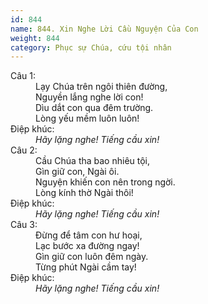 ```yaml
---
id: 844
name: 844. Xin Nghe Lời Cầu Nguyện Của Con
weight: 844
category: Phục sự Chúa, cứu tội nhân
---
```

<dl><dt>Câu 1:</dt><dd data-verse="1">Lạy Chúa trên ngôi thiên đường, <br/>Nguyền lắng nghe lời con! <br/>Dìu dắt con qua đêm trường. <br/>Lòng yếu mềm luôn luôn! </dd><dt>Điệp khúc:</dt><dd data-chorus="1"><em>Hãy lặng nghe! Tiếng cầu xin! </em></dd><dt>Câu 2:</dt><dd data-verse="2">Cầu Chúa tha bao nhiêu tội, <br/>Gìn giữ con, Ngài ôi. <br/>Nguyện khiến con nên trong ngời. <br/>Lòng kính thờ Ngài thôi! </dd><dt>Điệp khúc:</dt><dd data-chorus="1"><em>Hãy lặng nghe! Tiếng cầu xin! </em></dd><dt>Câu 3:</dt><dd data-verse="3">Đừng để tâm con hư hoại, <br/>Lạc bước xa đường ngay! <br/>Gìn giữ con luôn đêm ngày. <br/>Từng phút Ngài cầm tay! </dd><dt>Điệp khúc:</dt><dd data-chorus="1"><em>Hãy lặng nghe! Tiếng cầu xin! </em></dd></dl>

